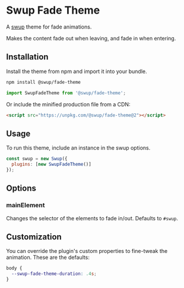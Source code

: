 # Swup Fade Theme

A [swup](https://swup.js.org) theme for fade animations.

Makes the content fade out when leaving, and fade in when entering.

## Installation

Install the theme from npm and import it into your bundle.

```bash
npm install @swup/fade-theme
```

```js
import SwupFadeTheme from '@swup/fade-theme';
```

Or include the minified production file from a CDN:

```html
<script src="https://unpkg.com/@swup/fade-theme@2"></script>
```

## Usage

To run this theme, include an instance in the swup options.

```javascript
const swup = new Swup({
  plugins: [new SwupFadeTheme()]
});
```

## Options

### mainElement

Changes the selector of the elements to fade in/out. Defaults to `#swup`.

## Customization

You can override the plugin's custom properties to fine-tweak the animation.
These are the defaults:

```css
body {
  --swup-fade-theme-duration: .4s;
}
```
